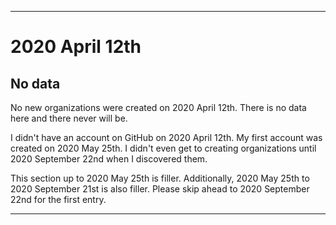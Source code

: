 
***

# 2020 April 12th

## No data

No new organizations were created on 2020 April 12th. There is no data here and there never will be.

I didn't have an account on GitHub on 2020 April 12th. My first account was created on 2020 May 25th. I didn't even get to creating organizations until 2020 September 22nd when I discovered them.

This section up to 2020 May 25th is filler. Additionally, 2020 May 25th to 2020 September 21st is also filler. Please skip ahead to 2020 September 22nd for the first entry.

***
